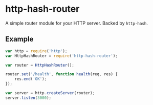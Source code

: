 # http-hash-router

A simple router module for your HTTP server. Backed by
    `http-hash`.

## Example

```js
var http = require('http');
var HttpHashRouter = require('http-hash-router');

var router = HttpHashRouter();

router.set('/health', function health(req, res) {
    res.end('OK');
});

var server = http.createServer(router);
server.listen(3000);
```
